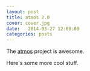 ```yaml
---
layout: post
title: atmos 2.0
cover: cover.jpg
date:   2014-03-27 12:00:00
categories: posts
---
```


The [atmos](/atmos/) project is awesome.

Here's some more cool stuff.
